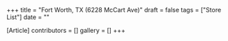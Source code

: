 +++
title = "Fort Worth, TX (6228 McCart Ave)"
draft = false
tags = ["Store List"]
date = ""

[Article]
contributors = []
gallery = []
+++